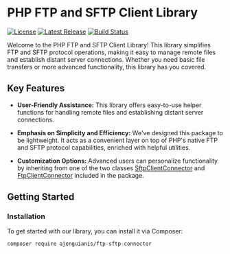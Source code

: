 # PHP FTP and SFTP Client Library

[![License](https://img.shields.io/github/license/yourusername/yourrepository)](https://github.com/ajenguianis/ftp-sftp-connector/blob/main/LICENSE)
[![Latest Release](https://img.shields.io/github/v/release/yourusername/yourrepository)](https://github.com/ajenguianis/ftp-sftp-connector/releases/latest)
[![Build Status](https://img.shields.io/github/workflow/status/yourusername/yourrepository/CI%20Build)](https://github.com/ajenguianis/ftp-sftp-connector/actions)

Welcome to the PHP FTP and SFTP Client Library! This library simplifies FTP and SFTP protocol operations, making it easy to manage remote files and establish distant server connections. Whether you need basic file transfers or more advanced functionality, this library has you covered.

## Key Features

- **User-Friendly Assistance:** This library offers easy-to-use helper functions for handling remote files and establishing distant server connections.
  
- **Emphasis on Simplicity and Efficiency:** We've designed this package to be lightweight. It acts as a convenient layer on top of PHP's native FTP and SFTP protocol capabilities, enriched with helpful utilities.

- **Customization Options:** Advanced users can personalize functionality by inheriting from one of the two classes [SftpClientConnector](https://github.com/ajenguianis/ftp-sftp-connector/tree/develop/src/Connector/Sftp) 
 and [FtpClientConnector](https://github.com/ajenguianis/ftp-sftp-connector/tree/develop/src/Connector/Ftp) included in the package.

## Getting Started

### Installation

To get started with our library, you can install it via Composer:

```bash
composer require ajenguianis/ftp-sftp-connector
